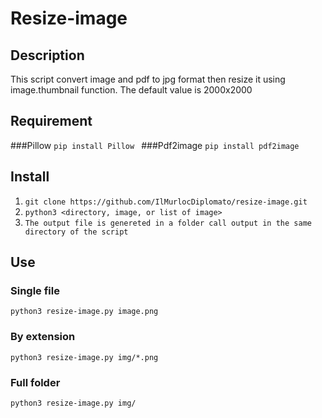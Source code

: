 # Resize-image


## Description

This script convert image and pdf to jpg format then resize it using image.thumbnail function.
The default value is 2000x2000

## Requirement

###Pillow 
```pip install Pillow ```
###Pdf2image
```pip install pdf2image ```

## Install

1. ```git clone https://github.com/IlMurlocDiplomato/resize-image.git```
2. ```python3 <directory, image, or list of image>```
3. ```The output file is genereted in a folder call output in the same directory of the script```
## Use

### Single file 
```python3 resize-image.py image.png ``` 
### By extension
```python3 resize-image.py img/*.png ```
### Full folder
```python3 resize-image.py img/ ```

